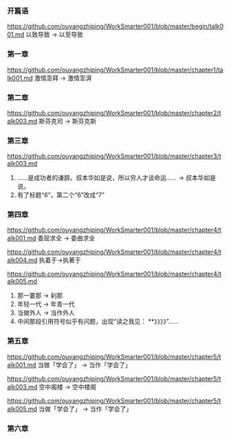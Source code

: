 
### 开篇语 ### 

https://github.com/ouyangzhiping/WorkSmarter001/blob/master/begin/talk001.md
以致导致 → 以至导致


### 第一章 ###
https://github.com/ouyangzhiping/WorkSmarter001/blob/master/chapter1/talk001.md
激情澎拜 → 激情澎湃

### 第二章 ###
https://github.com/ouyangzhiping/WorkSmarter001/blob/master/chapter2/talk003.md
斯芬克司 → 斯芬克斯

### 第三章 ###
https://github.com/ouyangzhiping/WorkSmarter001/blob/master/chapter3/talk003.md
1. ……是成功者的谦辞。叔本华如是说，所以穷人才谈命运…… → 叔本华如是说。
2. 有了标题“6”，第二个“6”改成“7”

### 第四章 ###
https://github.com/ouyangzhiping/WorkSmarter001/blob/master/chapter4/talk001.md
委屈求全 → 委曲求全


https://github.com/ouyangzhiping/WorkSmarter001/blob/master/chapter4/talk004.md
执着于→执著于


https://github.com/ouyangzhiping/WorkSmarter001/blob/master/chapter4/talk005.md
1. 那一霎那 → 刹那
2. 年轻一代 → 年青一代
3. 当做外人 → 当作外人
4. 中间那段引用符号似乎有问题，出现“读之我见： **》》》》”……
 

### 第五章 ###

https://github.com/ouyangzhiping/WorkSmarter001/blob/master/chapter5/talk001.md
当做「学会了」 → 当作「学会了」

https://github.com/ouyangzhiping/WorkSmarter001/blob/master/chapter5/talk003.md
空中阁楼 → 空中楼阁
  
https://github.com/ouyangzhiping/WorkSmarter001/blob/master/chapter5/talk005.md
当做「学会了」 → 当作「学会了」

### 第六章 ###
